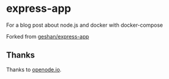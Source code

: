 # express-app
For a blog post about node.js and docker with docker-compose

Forked from [geshan/express-app](https://github.com/geshan/express-app)

## Thanks

Thanks to [openode.io](https://www.openode.io).
